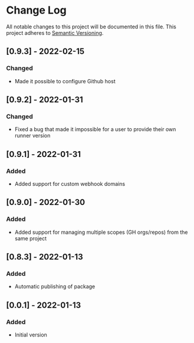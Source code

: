 # Change Log

All notable changes to this project will be documented in this file.
This project adheres to [Semantic Versioning](http://semver.org/).

## [0.9.3] - 2022-02-15

### Changed

- Made it possible to configure Github host

## [0.9.2] - 2022-01-31

### Changed

- Fixed a bug that made it impossible for a user to provide their own runner version

## [0.9.1] - 2022-01-31

### Added

- Added support for custom webhook domains

## [0.9.0] - 2022-01-30

### Added

- Added support for managing multiple scopes (GH orgs/repos) from the same project

## [0.8.3] - 2022-01-13

### Added

- Automatic publishing of package

## [0.0.1] - 2022-01-13

### Added

- Initial version
